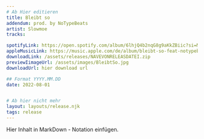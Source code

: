 ```yaml
---
# Ab Hier editieren
title: Bleibt so
addendum: prod. by NoTypeBeats
artist: Slowmoe
tracks:

spotifyLink: https://open.spotify.com/album/6lhjQ4b2nqG8g9aKkZBiic?si=MLriiaBiR4WYk7kzy3quNw
appleMusicLink: https://music.apple.com/de/album/bleibt-so-feat-notypebeats-single/1625719403
downloadLink: /assets/releases/NAVEVONRELEASDATEI.zip
previewIimageUrl: /assets/images/BleibtSo.jpg
downloadUrl: hier download url

## Format YYYY.MM.DD
date: 2022-08-01


# Ab hier nicht mehr
layout: layouts/release.njk
tags: release
---
```


Hier Inhalt in MarkDown - Notation einfügen.